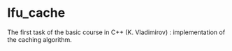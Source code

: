 # lfu_cache
The first task of the basic course in C++ (K. Vladimirov) : implementation of the caching algorithm.
